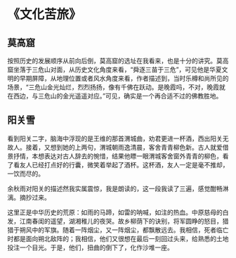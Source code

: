 # 《文化苦旅》

## 莫高窟

按照历史的发展顺序从前向后倒，莫高窟的选址在我看来，也是十分的讲究。莫高窟坐落于三危山对面，从历史文化角度来看，“舜逐三苗于三危”，可见他是华夏文明的早期屏障，从地理位置或者风水角度来看，作者描述到，当时乐樽和尚所见的场景，“三危山金光灿烂，烈烈扬扬，像有千佛在跃动。是晚霞吗，不对，晚霞就在西边，与三危山的金光遥遥对应。”可见，确实是一个再合适不过的佛教胜地。

## 阳关雪

看到阳关二字，脑海中浮现的是王维的那首渭城曲，劝君更进一杯酒，西出阳关无故人。接着，又想到她的上两句，渭城朝雨逸清晨，客舍青青柳色新。古人就爱借景抒情，本想表达对古人辞去的惋惜，结果他瞟一眼渭城客舍窗外青青的柳色，看了看友人已经打点好的行囊，微笑着举起了酒杯。这杯酒，友人一定是毫不推却，一饮而尽的。

余秋雨对阳关的描述然我实属震惊，我是朗读的，这一段我读了三遍，感觉酣畅淋漓。摘抄过来。

这里正是中华历史的荒原：如雨的马蹄，如雷的呐喊，如注的热血。中原慈母的白发，江南春闺的遥望，湖湘稚儿的夜哭。故乡柳荫下的诀别，将军圆睁的怒目，猎猎于朔风中的军旗。随着一阵烟尘，又一阵烟尘，都飘散远去。我相信，死者临亡时都是面向朔北敌阵的；我相信，他们又很想在最后一刻回过头来，给熟悉的土地投注一个目光。于是，他们，扭曲的倒下了，化作沙堆一座。
